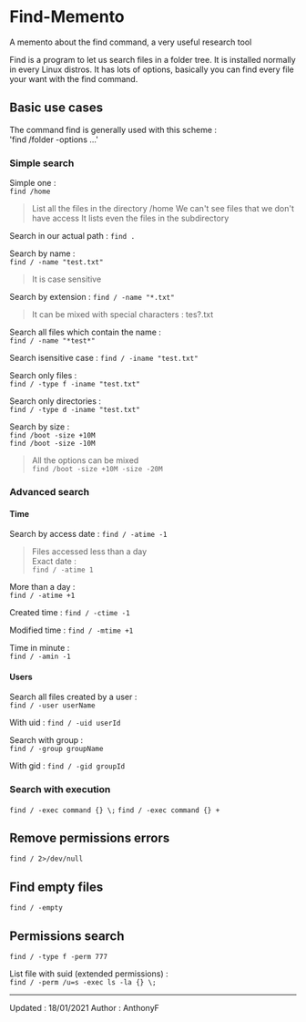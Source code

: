 # Find-Memento

A memento about the find command, a very useful research tool

Find is a program to let us search files in a folder tree. It is installed normally in every Linux distros.
It has lots of options, basically you can find every file your want with the find command.

## Basic use cases

The command find is generally used with this scheme :  
'find /folder -options ...'

### Simple search

Simple one :  
`find /home`

>List all the files in the directory /home
>We can't see files that we don't have access
>It lists even the files in the subdirectory

Search in our actual path :
`find .`

Search by name :  
`find / -name "test.txt"`
> It is case sensitive

Search by extension :
`find / -name "*.txt"`

>It can be mixed with special characters :
> tes?.txt

Search all files which contain the name :  
`find / -name "*test*"`

Search isensitive case :
`find / -iname "test.txt"`

Search only files :  
`find / -type f -iname "test.txt"`

Search only directories :  
`find / -type d -iname "test.txt"`

Search by size :  
`find /boot -size +10M`  
`find /boot -size -10M`  
> All the options can be mixed  
`find /boot -size +10M -size -20M`

### Advanced search

#### Time

Search by access date :
`find / -atime -1`
> Files accessed less than a day  
Exact date :  
`find / -atime 1`

More than a day :  
`find / -atime +1`

Created time :
`find / -ctime -1`

Modified time :
`find / -mtime +1`

Time in minute :  
`find / -amin -1`

#### Users

Search all files created by a user :  
`find / -user userName`

With uid :
`find / -uid userId`

Search with group :  
`find / -group groupName`

With gid :
`find / -gid groupId`

### Search with execution

`find / -exec command {} \;`
`find / -exec command {} +`

## Remove permissions errors

`find / 2>/dev/null`

## Find empty files

`find / -empty`

## Permissions search

`find / -type f -perm 777`

List file with suid (extended permissions) :  
`find / -perm /u=s -exec ls -la {} \;`

___
Updated : 18/01/2021
Author : AnthonyF
